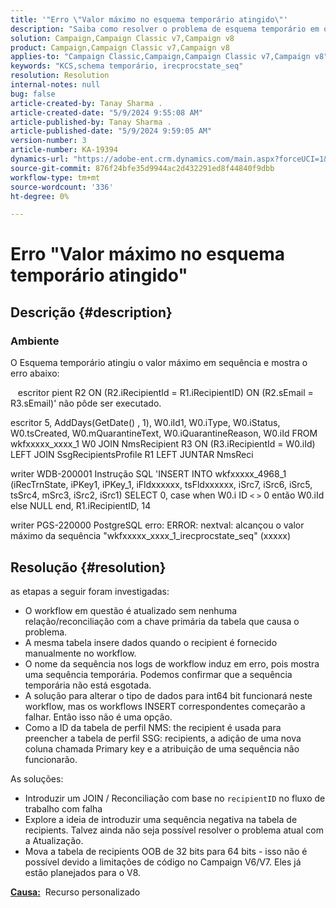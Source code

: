 ```yaml
---
title: '"Erro \"Valor máximo no esquema temporário atingido\"'
description: "Saiba como resolver o problema de esquema temporário em que ele atingiu o valor máximo em sequência e mostra um erro."
solution: Campaign,Campaign Classic v7,Campaign v8
product: Campaign,Campaign Classic v7,Campaign v8
applies-to: "Campaign Classic,Campaign,Campaign Classic v7,Campaign v8"
keywords: "KCS,schema temporário, irecprocstate_seq"
resolution: Resolution
internal-notes: null
bug: false
article-created-by: Tanay Sharma .
article-created-date: "5/9/2024 9:55:08 AM"
article-published-by: Tanay Sharma .
article-published-date: "5/9/2024 9:59:05 AM"
version-number: 3
article-number: KA-19394
dynamics-url: "https://adobe-ent.crm.dynamics.com/main.aspx?forceUCI=1&pagetype=entityrecord&etn=knowledgearticle&id=9453d232-ea0d-ef11-9f8a-6045bd0201f5"
source-git-commit: 876f24bfe35d9944ac2d432291ed8f44840f9dbb
workflow-type: tm+mt
source-wordcount: '336'
ht-degree: 0%

---
```


# Erro &quot;Valor máximo no esquema temporário atingido&quot;

## Descrição {#description}


### <b>Ambiente</b>

O Esquema temporário atingiu o valor máximo em sequência e mostra o erro abaixo:

   escritor pient R2 ON (R2.iRecipientId = R1.iRecipientID) ON (R2.sEmail = R3.sEmail)&#39; não pôde ser executado.

escritor 5, AddDays(GetDate() , 1), W0.iId1, W0.iType, W0.iStatus, W0.tsCreated, W0.mQuarantineText, W0.iQuarantineReason, W0.iId FROM wkfxxxxx_xxxx_1 W0 JOIN NmsRecipient R3 ON (R3.iRecipientId = W0.iId) LEFT JOIN SsgRecipientsProfile R1 LEFT JUNTAR NmsReci

writer WDB-200001 Instrução SQL &#39;INSERT INTO wkfxxxxx_4968_1 (iRecTrnState, iPKey1, iPKey_1, iFldxxxxxx, tsFldxxxxxx, iSrc7, iSrc6, iSrc5, tsSrc4, mSrc3, iSrc2, iSrc1) SELECT 0, case when W0.i ID `<` `>`  0 então W0.iId else NULL end, R1.iRecipientID, 14

writer PGS-220000 PostgreSQL erro: ERROR: nextval: alcançou o valor máximo da sequência &quot;wkfxxxxx_xxxx_1_irecprocstate_seq&quot; (xxxxx)


## Resolução {#resolution}


as etapas a seguir foram investigadas:

- O workflow em questão é atualizado sem nenhuma relação/reconciliação com a chave primária da tabela que causa o problema.
- A mesma tabela insere dados quando o recipient é fornecido manualmente no workflow.
- O nome da sequência nos logs de workflow induz em erro, pois mostra uma sequência temporária. Podemos confirmar que a sequência temporária não está esgotada.
- A solução para alterar o tipo de dados para int64 bit funcionará neste workflow, mas os workflows INSERT correspondentes começarão a falhar. Então isso não é uma opção.
- Como a ID da tabela de perfil NMS: the recipient é usada para preencher a tabela de perfil SSG: recipients, a adição de uma nova coluna chamada Primary key e a atribuição de uma sequência não funcionarão.


As soluções:

- Introduzir um JOIN / Reconciliação com base no `recipientID` no fluxo de trabalho com falha
- Explore a ideia de introduzir uma sequência negativa na tabela de recipients. Talvez ainda não seja possível resolver o problema atual com a Atualização.
- Mova a tabela de recipients OOB de 32 bits para 64 bits - isso não é possível devido a limitações de código no Campaign V6/V7. Eles já estão planejados para o V8.




<b><u>Causa:</u></b>  Recurso personalizado


